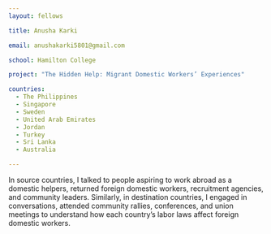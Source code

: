 ```yaml
---
layout: fellows

title: Anusha Karki

email: anushakarki5801@gmail.com

school: Hamilton College

project: "The Hidden Help: Migrant Domestic Workers’ Experiences"

countries:
  - The Philippines
  - Singapore
  - Sweden
  - United Arab Emirates
  - Jordan
  - Turkey
  - Sri Lanka
  - Australia

---
```


In source countries, I talked to people aspiring to work abroad as a domestic helpers, returned foreign domestic workers, recruitment agencies, and community leaders. Similarly, in destination countries, I engaged in conversations, attended community rallies, conferences, and union meetings to understand how each country’s labor laws affect foreign domestic workers.
